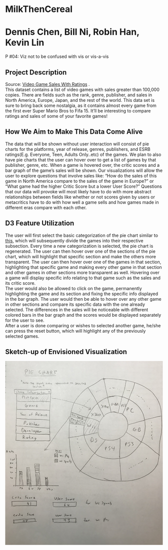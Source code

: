 # MilkThenCereal
# Dennis Chen, Bill Ni, Robin Han, Kevin Lin
P #04: Viz not to be confused with vis or vis-a-vis

## Project Description
Source: [Video Game Sales With Ratings](https://www.kaggle.com/rush4ratio/video-game-sales-with-ratings) .   
This dataset contains a list of video games with sales greater than 100,000 copies. There are fields such as the rank, genre, publisher, and sales in North America, Europe, Japan, and the rest of the world. This data set is sure to bring back some nostalgia, as it contains almost every game from the first ever Super Mario Bros to Fifa 15. It’ll be interesting to compare ratings and sales of some of your favorite games! 
## How We Aim to Make This Data Come Alive 
The data that will be shown without user interaction will consist of pie charts for the platforms, year of release, genres, publishers, and ESRB ratings(E.g. Everyone, Teen, Adults Only..etc) of the games. We plan to also have pie charts that the user can hover over to get a list of games by that publisher, genre, etc. When a game is hovered over, the critic scores and a bar graph of the game’s sales will be shown. Our visualizations will allow the user to explore questions that involve sales like: “How do the sales of this game in North America compare to the sales of the game in Europe?” or “What game had the higher Critic Score but a lower User Score?” Questions that our data will provoke will most likely have to do with more abstract relationships between fields like whether or not scores given by users or metacritics have to do with how well a game sells and how games made in different eras compare with each other.
## D3 Feature Utilization
The user will first select the basic categorization of the pie chart similar to [this](http://bl.ocks.org/wizicer/f662a0b04425fc0f7489), which will subsequently divide the games into their respective subsection. Every time a new categorization is selected, the pie chart is regenerated. The user can then hover over one of the sections of the pie chart, which will highlight that specific section and make the others more transparent. The user can then hover over one of the games in that section, highlighting that specific game and making every other game in that section and other games in other sections more transparent as well. Hovering over a game will display specific info relating to that game such as the sales and its critic score.   
The user would also be allowed to click on the game, permanently highlighting the game and its section and fixing the specific info displayed in the bar graph. The user would then be able to hover over any other game in other sections and compare its specific data with the one already selected. The differences in the sales will be noticeable with different colored bars in the bar graph and the scores would be displayed separately for the user to see.  
After a user is done comparing or wishes to selected another game, he/she can press the reset button, which will highlight any of the previously selected games.  
## Sketch-up of Envisioned Visualization
![alt text](https://github.com/DenChen11214/MilkThenCereal/blob/master/diagram.jpg?raw=true)
